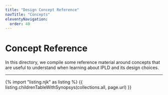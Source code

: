 ```yaml
---
title: "Design Concept Reference"
navTitle: "Concepts"
eleventyNavigation:
  order: 40
---
```


Concept Reference
=================

In this directory, we compile some reference material around concepts
that are useful to understand when learning about IPLD and its design choices.

---

{% import "listing.njk" as listing %}
{{ listing.childrenTableWithSynopsys(collections.all, page.url) }}
